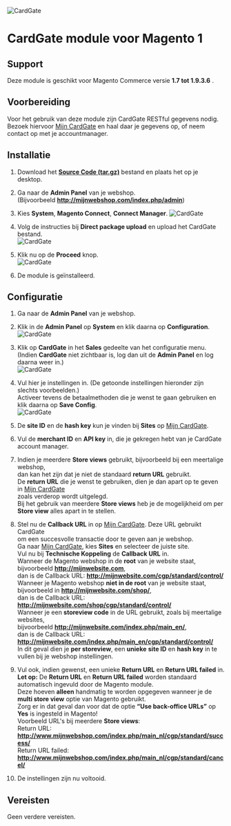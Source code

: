 ![CardGate](https://cdn.curopayments.net/thumb/200/logos/cardgate.png)

# CardGate module voor Magento 1

## Support

Deze module is geschikt voor Magento Commerce versie **1.7 tot 1.9.3.6** .

## Voorbereiding

Voor het gebruik van deze module zijn CardGate RESTful gegevens nodig.
Bezoek hiervoor [Mijn CardGate](https://my.cardgate.com/) en haal daar je 
gegevens op, of neem contact op met je accountmanager.

## Installatie

1. Download het **[Source Code (tar.gz)](https://github.com/cardgate/magento1/releases)** bestand en plaats het op je desktop.

2. Ga naar de **Admin Panel** van je webshop.  
   (Bijvoorbeeld **http://mijnwebshop.com/index.php/admin**)

3. Kies **System**, **Magento Connect**, **Connect Manager**.
![CardGate](https://cardgate.com/wp-content/uploads/magento-install-1.png)

4. Volg de instructies bij **Direct package upload** en upload het CardGate bestand.  
![CardGate](https://cardgate.com/wp-content/uploads/magento-install-2.png)

5. Klik nu op de **Proceed** knop.  
![CardGate](https://cardgate.com/wp-content/uploads/magento-install-7.png)

6. De module is geïnstalleerd.

## Configuratie

1. Ga naar de **Admin Panel** van je webshop.  

2. Klik in de **Admin Panel** op **System** en klik daarna op **Configuration**.  
   ![CardGate](https://cardgate.com/wp-content/uploads/magento-install-8.png)

3. Klik op **CardGate** in het **Sales** gedeelte van het configuratie menu.  
   (Indien **CardGate** niet zichtbaar is, log dan uit de **Admin Panel** en log daarna weer in.)  
   ![CardGate](https://cardgate.com/wp-content/uploads/magento-install-9.png)

4. Vul hier je instellingen in. (De getoonde instellingen hieronder zijn slechts voorbeelden.)  
   Activeer tevens de betaalmethoden die je wenst te gaan gebruiken en klik daarna op **Save Config**.  
   ![CardGate](https://cardgate.com/wp-content/uploads/magento-install-10.png)

5. De **site ID** en de **hash key** kun je vinden bij **Sites** op [Mijn CardGate](https://my.cardgate.com/).  

6. Vul de  **merchant ID** en **API key** in, die je gekregen hebt van je CardGate account manager.

7. Indien je meerdere **Store views** gebruikt, bijvoorbeeld bij een meertalige webshop,  
   dan kan het zijn dat je niet de standaard **return URL** gebruikt.  
   De **return URL** die je wenst te gebruiken, dien je dan apart op te geven in [Mijn CardGate](https://my.cardgate.com/)  
   zoals verderop wordt uitgelegd.  
   Bij het gebruik van meerdere **Store views** heb je de mogelijkheid om per **Store view** alles apart in te stellen.  

8. Stel nu de **Callback URL** in op [Mijn CardGate](https://my.cardgate.com/). Deze URL gebruikt CardGate  
   om een succesvolle transactie door te geven aan je webshop.  
   Ga naar [Mijn CardGate](https://my.cardgate.com/), kies **Sites** en selecteer de juiste site.  
   Vul nu bij **Technische Koppeling** de **Callback URL** in.  
   Wanneer de Magento webshop in de **root** van je website staat,  
   bijvoorbeeld **http://mijnwebsite.com**,  
   dan is de Callback URL: **http://mijnwebsite.com/cgp/standard/control/**   
   Wanneer je Magento webshop **niet in de root** van je website staat,  
   bijvoorbeeld in **http://mijnwebsite.com/shop/**,   
   dan is de Callback URL: **http://mijnwebsite.com/shop/cgp/standard/control/**  
   Wanneer je een **storeview code** in de URL gebruikt, zoals bij meertalige websites,  
   bijvoorbeeld **http://mijnwebsite.com/index.php/main_en/**,   
   dan is de Callback URL: **http://mijnwebsite.com/index.php/main_en/cgp/standard/control/**  
   In dit geval dien je **per storeview**, een **unieke** **site ID** en **hash key** in te vullen bij je webshop instellingen.  

9. Vul ook, indien gewenst, een unieke **Return URL** en **Return URL failed** in.   
   **Let op:** De **Return URL** en **Return URL failed** worden standaard automatisch ingevuld door de Magento module.  
   Deze hoeven **alleen** handmatig te worden opgegeven wanneer je de **multi store view** optie van Magento gebruikt.  
   Zorg er in dat geval dan voor dat de optie **“Use back-­office URLs”** op **Yes** is ingesteld in Magento!  
   Voorbeeld URL's bij meerdere **Store views**:  
   Return URL: **http://www.mijnwebshop.com/index.php/main_nl/cgp/standard/success/**  
   Return URL failed: **http://www.mijnwebshop.com/index.php/main_nl/cgp/standard/cancel/**  
   
10. De instellingen zijn nu voltooid.  

## Vereisten

Geen verdere vereisten.
